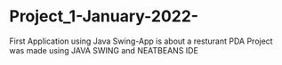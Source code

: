 # Project_1-January-2022-
First Application using Java Swing-App is about a resturant PDA
Project was made using JAVA SWING and NEATBEANS IDE
